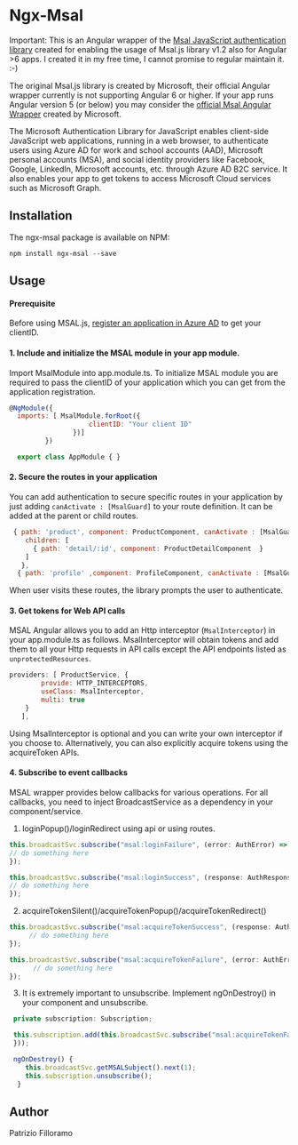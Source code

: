# Ngx-Msal

Important: 
This is an Angular wrapper of the [Msal JavaScript authentication library](https://github.com/AzureAD/microsoft-authentication-library-for-js) created for enabling the usage of Msal.js library v1.2 also for Angular >6 apps. I created it in my free time, I cannot promise to regular maintain it. :-)

The original Msal.js library is created by Microsoft, their official Angular wrapper currently is not supporting Angular 6 or higher.
If your app runs Angular version 5 (or below) you may consider the [official Msal Angular Wrapper](https://github.com/AzureAD/microsoft-authentication-library-for-js/blob/dev/lib/msal-angular/README.md) created by Microsoft.

The Microsoft Authentication Library for JavaScript enables client-side JavaScript web applications, running in a web browser, to authenticate users using Azure AD for work and school accounts (AAD), Microsoft personal accounts (MSA), and social identity providers like Facebook, Google, LinkedIn, Microsoft accounts, etc. through Azure AD B2C service. It also enables your app to get tokens to access Microsoft Cloud services such as Microsoft Graph.

## Installation
The ngx-msal package is available on NPM:

`npm install ngx-msal --save`

## Usage

#### Prerequisite

Before using MSAL.js, [register an application in Azure AD](https://docs.microsoft.com/en-us/azure/active-directory/develop/quickstart-register-app) to get your clientID.

#### 1. Include and initialize the MSAL module in your app module.
Import MsalModule into app.module.ts. To initialize MSAL module you are required to pass the clientID of your application which you can get from the application registration.

```js
@NgModule({
  imports: [ MsalModule.forRoot({
                    clientID: "Your client ID"
                })]
         })

  export class AppModule { }
```

#### 2. Secure the routes in your application
You can add authentication to secure specific routes in your application by just adding `canActivate : [MsalGuard]` to your route definition. It can be added at the parent or child routes.

```js
 { path: 'product', component: ProductComponent, canActivate : [MsalGuard],
    children: [
      { path: 'detail/:id', component: ProductDetailComponent  }
    ]
   },
  { path: 'profile' ,component: ProfileComponent, canActivate : [MsalGuard] },
```

When user visits these routes, the library prompts the user to authenticate.

#### 3. Get tokens for Web API calls
MSAL Angular allows you to add an Http interceptor (`MsalInterceptor`) in your app.module.ts as follows. MsalInterceptor will obtain tokens and add them to all your Http requests in API calls except the API endpoints listed as `unprotectedResources`.

```js
providers: [ ProductService, {
        provide: HTTP_INTERCEPTORS,
        useClass: MsalInterceptor,
        multi: true
    }
   ],
 ```

Using MsalInterceptor is optional and you can write your own interceptor if you choose to. Alternatively, you can also explicitly acquire tokens using the acquireToken APIs.

#### 4. Subscribe to event callbacks

MSAL wrapper provides below callbacks for various operations. For all callbacks, you need to inject BroadcastService as a dependency in your component/service.

1. loginPopup()/loginRedirect using api or using routes.

```js
this.broadcastSvc.subscribe("msal:loginFailure", (error: AuthError) => {
// do something here
});

this.broadcastSvc.subscribe("msal:loginSuccess", (response: AuthResponse) => {
// do something here
});
```

2. acquireTokenSilent()/acquireTokenPopup()/acquireTokenRedirect()

```js
this.broadcastSvc.subscribe("msal:acquireTokenSuccess", (response: AuthResponse) => {
     // do something here
});

this.broadcastSvc.subscribe("msal:acquireTokenFailure", (error: AuthError) => {
      // do something here
});
```

3. It is extremely important to unsubscribe. Implement ngOnDestroy() in your component and unsubscribe.

```js
 private subscription: Subscription;

 this.subscription.add(this.broadcastSvc.subscribe("msal:acquireTokenFailure", (payload) => {
 }));

 ngOnDestroy() {
    this.broadcastSvc.getMSALSubject().next(1);
    this.subscription.unsubscribe();
  }
```




## Author
Patrizio Filloramo


